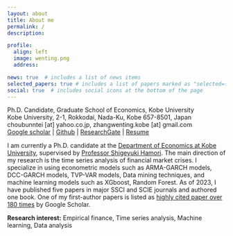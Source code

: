 ```yaml
---
layout: about
title: About me
permalink: /
description: 

profile:
  align: left
  image: wenting.png
  address: 

news: true  # includes a list of news items
selected_papers: true # includes a list of papers marked as "selected={true}"
social: true  # includes social icons at the bottom of the page
---
```


Ph.D. Candidate, Graduate School of Economics, Kobe University<br>
Kobe University, 2-1, Rokkodai, Nada-Ku, Kobe 657-8501, Japan<br>
choubunntei [at] yahoo.co.jp, zhangwenting.kobe [at] gmail.com<br>
[Google scholar](https://scholar.google.com/citations?hl=en&user=JLESkCEAAAAJ) | [Github](https://github.com/zhang-wenting) | [ResearchGate](https://www.researchgate.net/profile/Zhang-Wenting-3) | [Resume](https://drive.google.com/file/d/1VONJRkncvivM01AKGw70nOI4CalGDWeP/view?usp=share_link) 


I am currently a Ph.D. candidate at the [Department of Economics at Kobe University](http://www.econ.kobe-u.ac.jp/), supervised by [Professor Shigeyuki Hamori](http://www2.kobe-u.ac.jp/~hamori/). The main direction of my research is the time series analysis of financial market crises. I specialize in using econometric models such as ARMA-GARCH models, DCC-GARCH models, TVP-VAR models, Data mining techniques, and machine learning models such as XGboost, Random Forest. As of 2023, I have published five papers in major SSCI and SCIE journals and authored one book. One of my first-author papers is listed as [highly cited paper over 180 times](https://www.sciencedirect.com/science/article/pii/S1057521921000454) by Google Scholar.



**Research interest:** Empirical finance, Time series analysis, Machine learning, Data analysis
